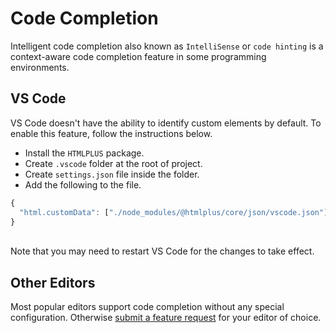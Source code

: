 # Code Completion

Intelligent code completion also known as `IntelliSense` or `code hinting` is a context-aware code completion feature in some programming environments.

## VS Code

VS Code doesn't have the ability to identify custom elements by default. To enable this feature, follow the instructions below.

- Install the `HTMLPLUS` package.
- Create `.vscode` folder at the root of project.
- Create `settings.json` file inside the folder.
- Add the following to the file.

```js
{
  "html.customData": ["./node_modules/@htmlplus/core/json/vscode.json"]
}
```

<br />

<Alert type="warning">
    Note that you may need to restart VS Code for the changes to take effect.
</Alert>

## Other Editors

Most popular editors support code completion without any special configuration. Otherwise [submit a feature request](https://github.com/htmlplus/core/issues/new) for your editor of choice.
